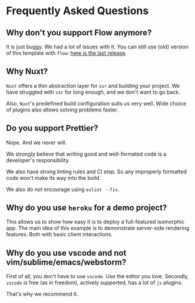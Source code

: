 # Frequently Asked Questions

## Why don't you support Flow anymore?

It is just buggy. We had a lot of issues with it.
You can still use (old) version of this template with `flow`: [here is the last release](https://github.com/wemake-services/wemake-vue-template/releases/tag/end-of-flow).

## Why Nuxt?

`Nuxt` offers a thin abstraction layer for `ssr` and building your project.
We have struggled with `ssr` for long enough, and we don't want to go back.

Also, `Nuxt`'s predefined build configuration suits us very well.
Wide choice of plugins also allows solving problems faster.

## Do you support Prettier?

Nope. And we never will.

We strongly believe that writing good and well-formated 
code is a developer's responsibility. 

We also have strong linting rules and CI step. 
So any improperly formatted code won't make its way into the build.

We also do not encourage using `eslint --fix`.

## Why do you use `heroku` for a demo project?

This allows us to show how easy it is to deploy a full-featured isomorphic app.
The main idea of this example is to demonstrate server-side rendering features.
Both with basic client interactions.

## Why do you use vscode and not vim/sublime/emacs/webstorm?

First of all, you don't have to use `vscode`. Use the editor you love.
Secondly, `vscode` is free (as in freedom), actively supported, 
has a lot of `js` plugins.

That's why we recommend it.
 